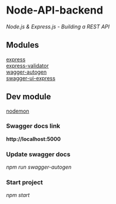 # Node-API-backend
*Node.js &amp; Express.js - Building a REST API*

## Modules
[express](https://www.npmjs.com/package/express) <br>
[express-validator](https://www.npmjs.com/package/express-validator) <br>
[wagger-autogen](https://www.npmjs.com/package/swagger-autogen)<br>
[swagger-ui-express](https://www.npmjs.com/package/swagger-ui-express)<br>

## Dev module
[nodemon](https://www.npmjs.com/package/nodemon)<br>

### Swagger docs link
<b>http://localhost:5000</b>

### Update swagger docs
*npm run swagger-autogen*

### Start project
*npm start*